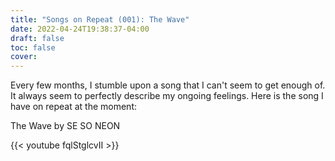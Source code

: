 ```yaml
---
title: "Songs on Repeat (001): The Wave"
date: 2022-04-24T19:38:37-04:00
draft: false
toc: false
cover:
---
```


Every few months, I stumble upon a song that I can't seem to get enough
of. It always seem to perfectly describe my ongoing feelings. Here is
the song I have on repeat at the moment:

The Wave by SE SO NEON

{{< youtube fqlStglcvII >}}
